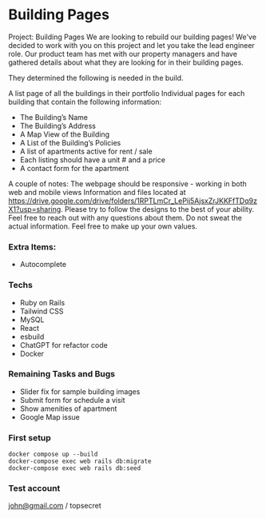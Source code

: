 # Building Pages

Project: Building Pages
We are looking to rebuild our building pages! We've decided to work with you on this project and let you take the lead engineer role. Our product team has met with our property managers and have gathered details about what they are looking for in their building pages.

They determined the following is needed in the build.

A list page of all the buildings in their portfolio
Individual pages for each building that contain the following information:

- The Building’s Name
- The Building’s Address
- A Map View of the Building
- A List of the Building’s Policies
- A list of apartments active for rent / sale
- Each listing should have a unit # and a price
- A contact form for the apartment

A couple of notes:
The webpage should be responsive - working in both web and mobile views
Information and files located at https://drive.google.com/drive/folders/1RPTLmCr_LePij5AjsxZrJKKFfTDq9zX1?usp=sharing.
Please try to follow the designs to the best of your ability. Feel free to reach out with any questions about them.
Do not sweat the actual information. Feel free to make up your own values.

### Extra Items:
- Autocomplete


### Techs
- Ruby on Rails
- Tailwind CSS
- MySQL
- React
- esbuild
- ChatGPT for refactor code
- Docker

### Remaining Tasks and Bugs
- Slider fix for sample building images
- Submit form for schedule a visit
- Show amenities of apartment
- Google Map issue


### First setup

```
docker compose up --build
docker-compose exec web rails db:migrate
docker-compose exec web rails db:seed
```


### Test account

john@gmail.com / topsecret
